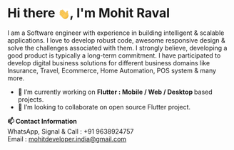 <b> <h1>Hi there  </b> <img align="center" alt="hi" width="26px" src="https://raw.githubusercontent.com/ABSphreak/ABSphreak/master/gifs/Hi.gif" />, <b> I'm Mohit Raval </h1> </b>
<p>
  
I am a Software engineer with experience in building intelligent & scalable applications. I love to develop robust code, awesome responsive design & solve the challenges associated with them. I strongly believe, developing a good product is typically a long-term commitment. I have participated to develop digital business solutions for different business domains like Insurance, Travel, Ecommerce, Home Automation, POS system & many more.

- 💞️ I’m currently working on <b>Flutter : Mobile / Web / Desktop </b> based projects.
- 🌱 I’m looking to collaborate on open source Flutter project.
  
<b> 📫 Contact Information </b><br>
WhatsApp, Signal & Call : +91 9638924757<br>
Email : mohitdeveloper.india@gmail.com


<!---
mohitravaldev/mohitravaldev is a ✨ special ✨ repository because its `README.md` (this file) appears on your GitHub profile.
You can click the Preview link to take a look at your changes.
--->

